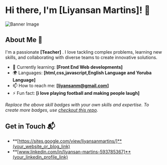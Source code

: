 # Hi there, I'm [Liyansan Martins]! 👋

![Banner Image](your_banner_image_url_here)

## About Me 🚀

I'm a passionate **[Teacher]** . I love tackling complex problems, learning new skills, and collaborating with diverse teams to create innovative solutions.

- 🌱 Currently learning: **[Front End Web developments]**
- 🌍 Languages: **[html,css,javascript,English Language and Yoruba Language]**
- 📫 How to reach me: **[liyansanm@gmail.com]**
- ⚡ Fun fact: **[i love playing football and making people laugh]**



*Replace the above skill badges with your own skills and expertise. To create more badges, use [checkout this repo](https://github.com/alexandresanlim/Badges4-README.md-Profile).*

## Get in Touch 📬

- **[https://sites.google.com/view/liyansanmartins/]**(your_website_or_blog_link)
- **[www.linkedin.com/in/liyansan-martins-593785367]**(your_linkedin_profile_link)
  


